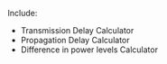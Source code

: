 Include:

* Transmission Delay Calculator
* Propagation Delay Calculator
* Difference in power levels Calculator
